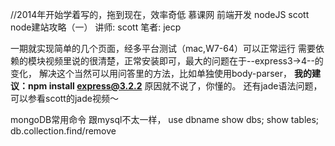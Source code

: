 //2014年开始学着写的，拖到现在，效率奇低
慕课网 前端开发 nodeJS scott node建站攻略（一）
讲师: scott
笔者: jecp

一期就实现简单的几个页面，经多平台测试（mac,W7-64）可以正常运行
需要依赖的模块视频里说的很清楚，正常安装即可，最大的问题在于--express3->4--的变化，
解决这个当然可以用问答里的方法，比如单独使用body-parser，
**我的建议：npm install express@3.2.2**
原因就不说了，你懂的。
还有jade语法问题，可以参看scott的jade视频〜

mongoDB常用命令
跟mysql不太一样，
use dbname
show dbs;
show tables;
db.collection.find/remove
